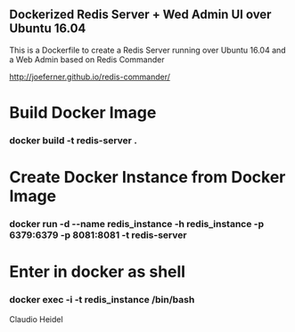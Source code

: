 ## Dockerized Redis Server + Wed Admin UI over Ubuntu 16.04

This is a Dockerfile to create a Redis Server running over Ubuntu 16.04 and a Web Admin based on Redis Commander

http://joeferner.github.io/redis-commander/


# Build Docker Image

### docker build -t redis-server .

# Create Docker Instance from Docker Image

### docker run -d --name redis_instance -h redis_instance -p 6379:6379 -p 8081:8081 -t redis-server

# Enter in docker as shell

### docker exec -i -t redis_instance /bin/bash

Claudio Heidel
